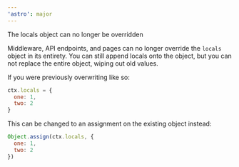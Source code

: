 ```yaml
---
'astro': major
---
```


The locals object can no longer be overridden

Middleware, API endpoints, and pages can no longer override the `locals` object in its entirety. You can still append locals onto the object, but you can not replace the entire object, wiping out old values.

If you were previously overwriting like so:

```js
ctx.locals = {
  one: 1,
  two: 2
}
```

This can be changed to an assignment on the existing object instead:

```js
Object.assign(ctx.locals, {
  one: 1,
  two: 2
})
```
